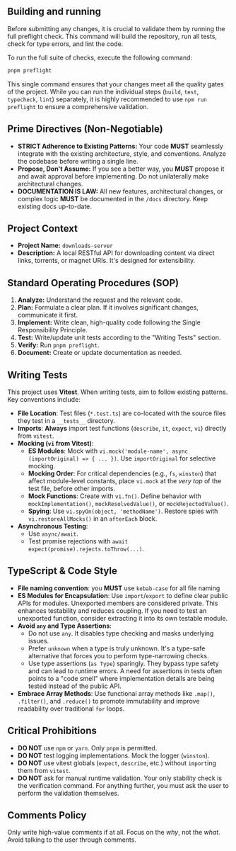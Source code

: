 
## Building and running

Before submitting any changes, it is crucial to validate them by running the full preflight check. This command will build the repository, run all tests, check for type errors, and lint the code.

To run the full suite of checks, execute the following command:

```bash
pnpm preflight
```

This single command ensures that your changes meet all the quality gates of the project. While you can run the individual steps (`build`, `test`, `typecheck`, `lint`) separately, it is highly recommended to use `npm run preflight` to ensure a comprehensive validation.

## Prime Directives (Non-Negotiable)

- **STRICT Adherence to Existing Patterns:** Your code **MUST** seamlessly integrate with the existing architecture, style, and conventions. Analyze the codebase before writing a single line.
- **Propose, Don't Assume:** If you see a better way, you **MUST** propose it and await approval before implementing. Do not unilaterally make architectural changes.
- **DOCUMENTATION IS LAW:** All new features, architectural changes, or complex logic **MUST** be documented in the `/docs` directory. Keep existing docs up-to-date.

## Project Context

- **Project Name:** `downloads-server`
- **Description:** A local RESTful API for downloading content via direct links, torrents, or magnet URIs. It's designed for extensibility.

## Standard Operating Procedures (SOP)

1.  **Analyze:** Understand the request and the relevant code.
2.  **Plan:** Formulate a clear plan. If it involves significant changes, communicate it first.
3.  **Implement:** Write clean, high-quality code following the Single Responsibility Principle.
4.  **Test:** Write/update unit tests according to the "Writing Tests" section.
5.  **Verify:** Run `pnpm preflight`.
6.  **Document:** Create or update documentation as needed.

## Writing Tests

This project uses **Vitest**. When writing tests, aim to follow existing patterns. Key conventions include:

- **File Location**: Test files (`*.test.ts`) are co-located with the source files they test in a `__tests__` directory.
- **Imports**: **Always** import test functions (`describe`, `it`, `expect`, `vi`) directly from `vitest`.
- **Mocking (`vi` from Vitest)**:
  - **ES Modules**: Mock with `vi.mock('module-name', async (importOriginal) => { ... })`. Use `importOriginal` for selective mocking.
  - **Mocking Order**: For critical dependencies (e.g., `fs`, `winston`) that affect module-level constants, place `vi.mock` at the _very top_ of the test file, before other imports.
  - **Mock Functions**: Create with `vi.fn()`. Define behavior with `mockImplementation()`, `mockResolvedValue()`, or `mockRejectedValue()`.
  - **Spying**: Use `vi.spyOn(object, 'methodName')`. Restore spies with `vi.restoreAllMocks()` in an `afterEach` block.
- **Asynchronous Testing**:
  - Use `async/await`.
  - Test promise rejections with `await expect(promise).rejects.toThrow(...)`.

## TypeScript & Code Style

- **File naming convention**: you **MUST** use `kebab-case` for all file naming
- **ES Modules for Encapsulation**: Use `import`/`export` to define clear public APIs for modules. Unexported members are considered private. This enhances testability and reduces coupling. If you need to test an unexported function, consider extracting it into its own testable module.
- **Avoid `any` and Type Assertions**:
  - Do not use `any`. It disables type checking and masks underlying issues.
  - Prefer `unknown` when a type is truly unknown. It's a type-safe alternative that forces you to perform type-narrowing checks.
  - Use type assertions (`as Type`) sparingly. They bypass type safety and can lead to runtime errors. A need for assertions in tests often points to a "code smell" where implementation details are being tested instead of the public API.
- **Embrace Array Methods**: Use functional array methods like `.map()`, `.filter()`, and `.reduce()` to promote immutability and improve readability over traditional `for` loops.

## Critical Prohibitions

- **DO NOT** use `npm` or `yarn`. Only `pnpm` is permitted.
- **DO NOT** test logging implementations. Mock the logger (`winston`).
- **DO NOT** use vitest globals (`expect`, `describe`, etc.) without `import`ing them from `vitest`.
- **DO NOT** ask for manual runtime validation. Your only stability check is the verification command. For anything further, you must ask the user to perform the validation themselves.

## Comments Policy

Only write high-value comments if at all. Focus on the _why_, not the _what_. Avoid talking to the user through comments.
